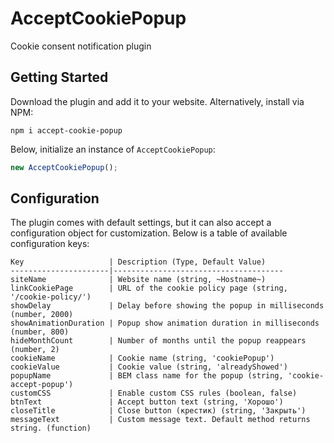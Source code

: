 # AcceptCookiePopup

Cookie consent notification plugin

## Getting Started

Download the plugin and add it to your website. Alternatively, install via NPM:

```
npm i accept-cookie-popup
```

Below, initialize an instance of `AcceptCookiePopup`:

```javascript
new AcceptCookiePopup();
```

## Configuration

The plugin comes with default settings, but it can also accept a configuration object for customization. Below is a table of available configuration keys:

```
Key                   | Description (Type, Default Value)
----------------------|--------------------------------------
siteName              | Website name (string, ~Hostname~)
linkCookiePage        | URL of the cookie policy page (string, '/cookie-policy/')
showDelay             | Delay before showing the popup in milliseconds (number, 2000)
showAnimationDuration | Popup show animation duration in milliseconds (number, 800)
hideMonthCount        | Number of months until the popup reappears (number, 2)
cookieName            | Cookie name (string, 'cookiePopup')
cookieValue           | Cookie value (string, 'alreadyShowed')
popupName             | BEM class name for the popup (string, 'cookie-accept-popup')
customCSS             | Enable custom CSS rules (boolean, false)
btnText               | Accept button text (string, 'Хорошо')
closeTitle            | Close button (крестик) (string, 'Закрыть')
messageText           | Custom message text. Default method returns string. (function)
```